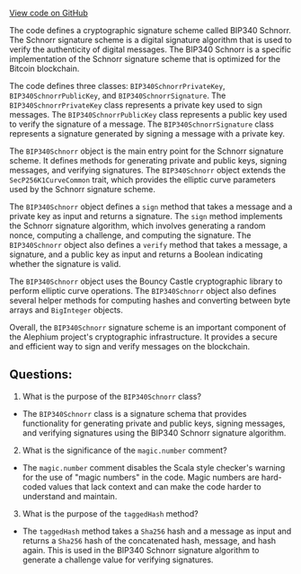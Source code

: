 [View code on GitHub](https://github.com/alephium/alephium/blob/master/crypto/src/main/scala/org/alephium/crypto/BIP340Schnorr.scala)

The code defines a cryptographic signature scheme called BIP340 Schnorr. The Schnorr signature scheme is a digital signature algorithm that is used to verify the authenticity of digital messages. The BIP340 Schnorr is a specific implementation of the Schnorr signature scheme that is optimized for the Bitcoin blockchain. 

The code defines three classes: `BIP340SchnorrPrivateKey`, `BIP340SchnorrPublicKey`, and `BIP340SchnorrSignature`. The `BIP340SchnorrPrivateKey` class represents a private key used to sign messages. The `BIP340SchnorrPublicKey` class represents a public key used to verify the signature of a message. The `BIP340SchnorrSignature` class represents a signature generated by signing a message with a private key.

The `BIP340Schnorr` object is the main entry point for the Schnorr signature scheme. It defines methods for generating private and public keys, signing messages, and verifying signatures. The `BIP340Schnorr` object extends the `SecP256K1CurveCommon` trait, which provides the elliptic curve parameters used by the Schnorr signature scheme.

The `BIP340Schnorr` object defines a `sign` method that takes a message and a private key as input and returns a signature. The `sign` method implements the Schnorr signature algorithm, which involves generating a random nonce, computing a challenge, and computing the signature. The `BIP340Schnorr` object also defines a `verify` method that takes a message, a signature, and a public key as input and returns a Boolean indicating whether the signature is valid.

The `BIP340Schnorr` object uses the Bouncy Castle cryptographic library to perform elliptic curve operations. The `BIP340Schnorr` object also defines several helper methods for computing hashes and converting between byte arrays and `BigInteger` objects.

Overall, the `BIP340Schnorr` signature scheme is an important component of the Alephium project's cryptographic infrastructure. It provides a secure and efficient way to sign and verify messages on the blockchain.
## Questions: 
 1. What is the purpose of the `BIP340Schnorr` class?
- The `BIP340Schnorr` class is a signature schema that provides functionality for generating private and public keys, signing messages, and verifying signatures using the BIP340 Schnorr signature algorithm.

2. What is the significance of the `magic.number` comment?
- The `magic.number` comment disables the Scala style checker's warning for the use of "magic numbers" in the code. Magic numbers are hard-coded values that lack context and can make the code harder to understand and maintain.

3. What is the purpose of the `taggedHash` method?
- The `taggedHash` method takes a `Sha256` hash and a message as input and returns a `Sha256` hash of the concatenated hash, message, and hash again. This is used in the BIP340 Schnorr signature algorithm to generate a challenge value for verifying signatures.